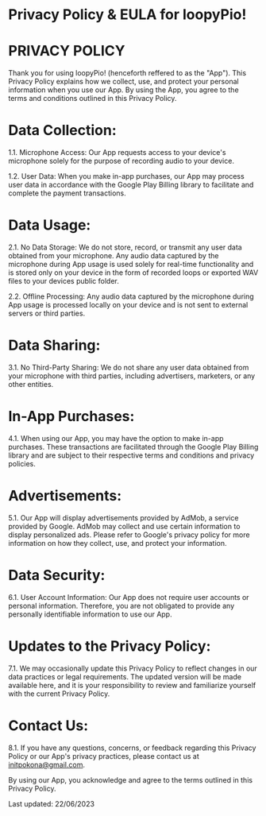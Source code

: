 # Privacy Policy &amp; EULA for loopyPio!


# PRIVACY POLICY

Thank you for using loopyPio! (henceforth reffered to as the "App"). This Privacy Policy explains how we collect, use, and protect your personal information when you use our App. By using the App, you agree to the terms and conditions outlined in this Privacy Policy.

#    Data Collection:

1.1. Microphone Access: Our App requests access to your device's microphone solely for the purpose of recording audio to your device.

1.2. User Data: When you make in-app purchases, our App may process user data in accordance with the Google Play Billing library to facilitate and complete the payment transactions.

#    Data Usage:

2.1. No Data Storage: We do not store, record, or transmit any user data obtained from your microphone. Any audio data captured by the microphone during App usage is used solely for real-time functionality and is stored only on your device in the form of recorded loops or exported WAV files to your devices public folder.

2.2. Offline Processing: Any audio data captured by the microphone during App usage is processed locally on your device and is not sent to external servers or third parties.

#    Data Sharing:

3.1. No Third-Party Sharing: We do not share any user data obtained from your microphone with third parties, including advertisers, marketers, or any other entities.

#    In-App Purchases:

4.1. When using our App, you may have the option to make in-app purchases. These transactions are facilitated through the Google Play Billing library and are subject to their respective terms and conditions and privacy policies.

#    Advertisements:

5.1. Our App will display advertisements provided by AdMob, a service provided by Google. AdMob may collect and use certain information to display personalized ads. Please refer to Google's privacy policy for more information on how they collect, use, and protect your information.

#    Data Security:

6.1. User Account Information: Our App does not require user accounts or personal information. Therefore, you are not obligated to provide any personally identifiable information to use our App.

#    Updates to the Privacy Policy:

7.1. We may occasionally update this Privacy Policy to reflect changes in our data practices or legal requirements. The updated version will be made available here, and it is your responsibility to review and familiarize yourself with the current Privacy Policy.

#    Contact Us:

8.1. If you have any questions, concerns, or feedback regarding this Privacy Policy or our App's privacy practices, please contact us at initpokona@gmail.com.

By using our App, you acknowledge and agree to the terms outlined in this Privacy Policy.

Last updated: 22/06/2023
